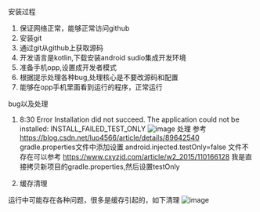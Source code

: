 安装过程
1. 保证网络正常，能够正常访问github
2. 安装git
3. 通过git从github上获取源码
4. 开发语言是kotlin,下载安装android sudio集成开发环境
5. 准备手机opp,设置成开发者模式
6. 根据提示处理各种bug,处理核心是不要改源码和配置
7. 能够在opp手机里面看到运行的程序，正常运行

bug以及处理

1. 8:30	Error
		Installation did not succeed.
		The application could not be installed: INSTALL_FAILED_TEST_ONLY
    ![image](https://user-images.githubusercontent.com/12455138/176066035-d73edfe8-3252-4ca0-b614-b2963e4b5d21.png)
处理
参考 https://blog.csdn.net/luo4566/article/details/89642540
gradle.properties文件中添加设置
android.injected.testOnly=false
文件不存在可以参考
https://www.cxyzjd.com/article/w2_2015/110166128
我是直接拷贝新项目的gradle.properties,然后设置testOnly

2. 缓存清理

运行中可能存在各种问题，很多是缓存引起的，如下清理
![image](https://user-images.githubusercontent.com/12455138/176067914-e915edd5-d1bd-4b89-8994-6dc225746952.png)



    
